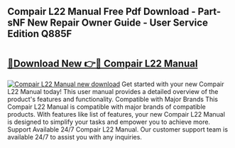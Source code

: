 ## Compair L22 Manual Free Pdf Download - Part-sNF New Repair Owner Guide - User Service Edition Q885F

# <h2><a href="http://bc69312.oget.top/?id=Compair+L22+Manual">🔗Download New 👉🔴 Compair L22 Manual</a></h2>

[![Compair L22 Manual new download](https://i.imgur.com/5g1atiW.png)](http://bc69312.oget.top/?id=Compair+L22+Manual)
Get started with your new Compair L22 Manual today! This user manual provides a detailed overview of the product's features and functionality. Compatible with Major Brands This Compair L22 Manual is compatible with major brands of compatible products. With features like list of features, your new Compair L22 Manual is designed to simplify your tasks and empower you to achieve more. Support Available 24/7 Compair L22 Manual. Our customer support team is available 24/7 to assist you with any inquiries.
